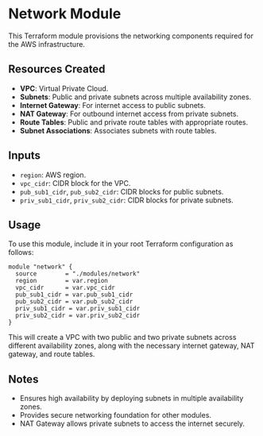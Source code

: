 # Network Module

This Terraform module provisions the networking components required for the AWS infrastructure.

## Resources Created

- **VPC**: Virtual Private Cloud.
- **Subnets**: Public and private subnets across multiple availability zones.
- **Internet Gateway**: For internet access to public subnets.
- **NAT Gateway**: For outbound internet access from private subnets.
- **Route Tables**: Public and private route tables with appropriate routes.
- **Subnet Associations**: Associates subnets with route tables.

## Inputs

- `region`: AWS region.
- `vpc_cidr`: CIDR block for the VPC.
- `pub_sub1_cidr`, `pub_sub2_cidr`: CIDR blocks for public subnets.
- `priv_sub1_cidr`, `priv_sub2_cidr`: CIDR blocks for private subnets.

## Usage

To use this module, include it in your root Terraform configuration as follows:

```hcl
module "network" {
  source        = "./modules/network"
  region        = var.region
  vpc_cidr      = var.vpc_cidr
  pub_sub1_cidr = var.pub_sub1_cidr
  pub_sub2_cidr = var.pub_sub2_cidr
  priv_sub1_cidr = var.priv_sub1_cidr
  priv_sub2_cidr = var.priv_sub2_cidr
}
```

This will create a VPC with two public and two private subnets across different availability zones, along with the necessary internet gateway, NAT gateway, and route tables.

## Notes

- Ensures high availability by deploying subnets in multiple availability zones.
- Provides secure networking foundation for other modules.
- NAT Gateway allows private subnets to access the internet securely.
